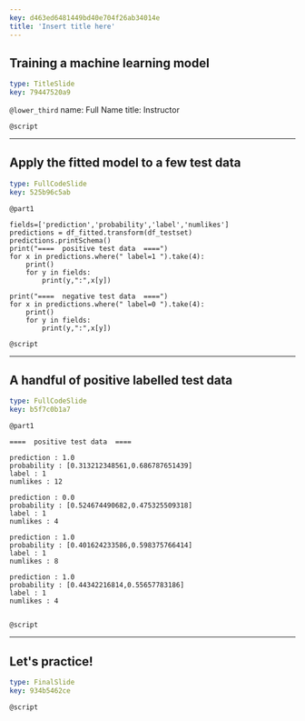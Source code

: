 ```yaml
---
key: d463ed6481449bd40e704f26ab34014e
title: 'Insert title here'
---
```


## Training a machine learning model

```yaml
type: TitleSlide
key: 79447520a9
```

`@lower_third`
name: Full Name
title: Instructor

`@script`


---

## Apply the fitted model to a few test data

```yaml
type: FullCodeSlide
key: 525b96c5ab
```

`@part1`
```
fields=['prediction','probability','label','numlikes']
predictions = df_fitted.transform(df_testset)
predictions.printSchema()
print("====  positive test data  ====")
for x in predictions.where(" label=1 ").take(4):
    print()
    for y in fields:
        print(y,":",x[y])

print("====  negative test data  ====")
for x in predictions.where(" label=0 ").take(4):
    print()
    for y in fields:
        print(y,":",x[y])

```

`@script`


---

## A handful of positive labelled test data

```yaml
type: FullCodeSlide
key: b5f7c0b1a7
```

`@part1`
```
====  positive test data  ====

prediction : 1.0
probability : [0.313212348561,0.686787651439]
label : 1
numlikes : 12

prediction : 0.0
probability : [0.524674490682,0.475325509318]
label : 1
numlikes : 4

prediction : 1.0
probability : [0.401624233586,0.598375766414]
label : 1
numlikes : 8

prediction : 1.0
probability : [0.44342216814,0.55657783186]
label : 1
numlikes : 4


```



`@script`


---

## Let's practice!

```yaml
type: FinalSlide
key: 934b5462ce
```

`@script`
